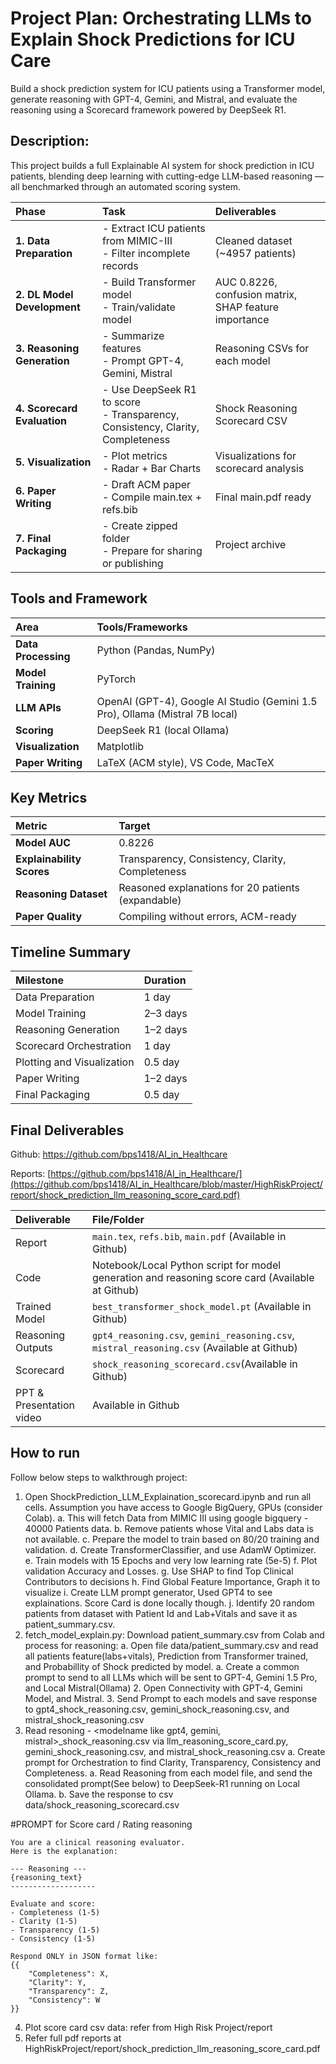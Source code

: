 # Project Plan: Orchestrating LLMs to Explain Shock Predictions for ICU Care

Build a shock prediction system for ICU patients using a Transformer model, generate reasoning with GPT-4, Gemini, and Mistral, and evaluate the reasoning using a Scorecard framework powered by DeepSeek R1.

## Description:
This project builds a full Explainable AI system for shock prediction in ICU patients, blending deep learning with cutting-edge LLM-based reasoning — all benchmarked through an automated scoring system.

| Phase | Task | Deliverables |
|:------|:-----|:-------------|
| **1. Data Preparation** | - Extract ICU patients from MIMIC-III<br> - Filter incomplete records | Cleaned dataset (~4957 patients) |
| **2. DL Model Development** | - Build Transformer model<br> - Train/validate model | AUC 0.8226, confusion matrix, SHAP feature importance |
| **3. Reasoning Generation** | - Summarize features<br> - Prompt GPT-4, Gemini, Mistral | Reasoning CSVs for each model |
| **4. Scorecard Evaluation** | - Use DeepSeek R1 to score<br> - Transparency, Consistency, Clarity, Completeness | Shock Reasoning Scorecard CSV |
| **5. Visualization** | - Plot metrics<br> - Radar + Bar Charts | Visualizations for scorecard analysis |
| **6. Paper Writing** | - Draft ACM paper<br> - Compile main.tex + refs.bib | Final main.pdf ready |
| **7. Final Packaging** | - Create zipped folder<br> - Prepare for sharing or publishing | Project archive |

## Tools and Framework

| Area | Tools/Frameworks |
|:-----|:-----------------|
| **Data Processing** | Python (Pandas, NumPy) |
| **Model Training** | PyTorch |
| **LLM APIs** | OpenAI (GPT-4), Google AI Studio (Gemini 1.5 Pro), Ollama (Mistral 7B local) |
| **Scoring** | DeepSeek R1 (local Ollama) |
| **Visualization** | Matplotlib |
| **Paper Writing** | LaTeX (ACM style), VS Code, MacTeX |

## Key Metrics

| Metric | Target |
|:-------|:-------|
| **Model AUC** | 0.8226 |
| **Explainability Scores** | Transparency, Consistency, Clarity, Completeness |
| **Reasoning Dataset** | Reasoned explanations for 20 patients (expandable) |
| **Paper Quality** | Compiling without errors, ACM-ready |

## Timeline Summary

| Milestone | Duration |
|:----------|:---------|
| Data Preparation | 1 day |
| Model Training | 2–3 days |
| Reasoning Generation | 1–2 days |
| Scorecard Orchestration | 1 day |
| Plotting and Visualization | 0.5 day |
| Paper Writing | 1–2 days |
| Final Packaging | 0.5 day |

## Final Deliverables

Github: https://github.com/bps1418/AI_in_Healthcare

Reports: [https://github.com/bps1418/AI_in_Healthcare/](https://github.com/bps1418/AI_in_Healthcare/blob/master/HighRiskProject/report/shock_prediction_llm_reasoning_score_card.pdf)

| Deliverable | File/Folder |
|:------------|:------------|
| Report | `main.tex`, `refs.bib`, `main.pdf` (Available in Github) |
| Code | Notebook/Local Python script for model generation and reasoning score card (Available at Github) |
| Trained Model | `best_transformer_shock_model.pt` (Available in Github) |
| Reasoning Outputs | `gpt4_reasoning.csv`, `gemini_reasoning.csv`, `mistral_reasoning.csv` (Available at Github) |
| Scorecard | `shock_reasoning_scorecard.csv`(Available in Github) |
| PPT & Presentation video | Available in Github |

## How to run

Follow below steps to walkthrough project:
1. Open ShockPrediction_LLM_Explaination_scorecard.ipynb and run all cells. Assumption you have access to Google BigQuery, GPUs (consider Colab).
    a. This will fetch Data from MIMIC III using google bigquery - 40000 Patients data.
    b. Remove patients whose Vital and Labs data is not available.
    c. Prepare the model to train based on 80/20 training and validation.
    d. Create TransformerClassifier, and use AdamW Optimizer. 
    e. Train models with 15 Epochs and very low learning rate (5e-5)
    f. Plot validation Accuracy and Losses.
    g. Use SHAP to find Top Clinical Contributors to decisions
    h. Find Global Feature Importance, Graph it to visualize
    i. Create LLM prompt generator, Used GPT4 to see explainations. Score Card is done locally though.
    j. Identify 20 random patients from dataset with Patient Id and Lab+Vitals and save it as patient_summary.csv.
2. fetch_model_explain.py: Download patient_summary.csv from Colab and process for reasoning:
    a. Open file data/patient_summary.csv and read all patients feature(labs+vitals), Prediction from Transformer trained, and Probabillity of Shock predicted by model.
    a. Create a common prompt to send to all LLMs which will be sent to GPT-4, Gemini 1.5 Pro, and Local Mistral(Ollama)
    2. Open Connectivity with GPT-4, Gemini Model, and Mistral.
    3. Send Prompt to each models and save response to gpt4_shock_reasoning.csv, gemini_shock_reasoning.csv, and mistral_shock_reasoning.csv
3. Read resoning - <modelname like gpt4, gemini, mistral>_shock_reasoning.csv via llm_reasoning_score_card.py, gemini_shock_reasoning.csv, and mistral_shock_reasoning.csv
    a. Create prompt for Orchestration to find Clarity, Transparency, Consistency and Completeness.
    a. Read Reasoning from each model file, and send the consolidated prompt(See below) to DeepSeek-R1 running on Local Ollama.
    b. Save the response to csv data/shock_reasoning_scorecard.csv

#PROMPT for Score card / Rating reasoning

```
You are a clinical reasoning evaluator.
Here is the explanation:

--- Reasoning ---
{reasoning_text}
-------------------

Evaluate and score:
- Completeness (1-5)
- Clarity (1-5)
- Transparency (1-5)
- Consistency (1-5)

Respond ONLY in JSON format like:
{{
    "Completeness": X,
    "Clarity": Y,
    "Transparency": Z,
    "Consistency": W
}}
```
4. Plot score card csv data: 
    refer from High Risk Project/report
5. Refer full pdf reports at
  HighRiskProject/report/shock_prediction_llm_reasoning_score_card.pdf
